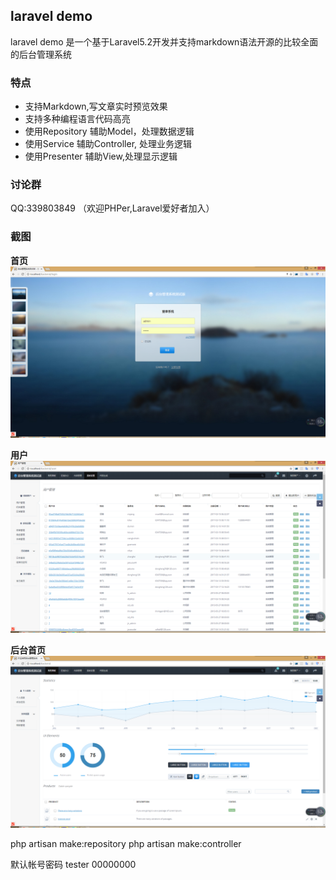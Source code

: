 ## laravel demo
laravel demo 是一个基于Laravel5.2开发并支持markdown语法开源的比较全面的后台管理系统

### 特点
*  支持Markdown,写文章实时预览效果
*  支持多种编程语言代码高亮
*  使用Repository 辅助Model，处理数据逻辑
*  使用Service 辅助Controller, 处理业务逻辑
*  使用Presenter 辅助View,处理显示逻辑

### 讨论群
QQ:339803849 （欢迎PHPer,Laravel爱好者加入）

### 截图

**首页**
![首页](https://github.com/dongheng76/laravel-demo/blob/master/upload/3.png "登录")

**用户**
![用户](https://github.com/dongheng76/laravel-demo/blob/master/upload/1.png "文章")

**后台首页**
![后台](https://github.com/dongheng76/laravel-demo/blob/master/upload/2.png "后台")


php artisan make:repository
php artisan make:controller

默认帐号密码
tester
00000000